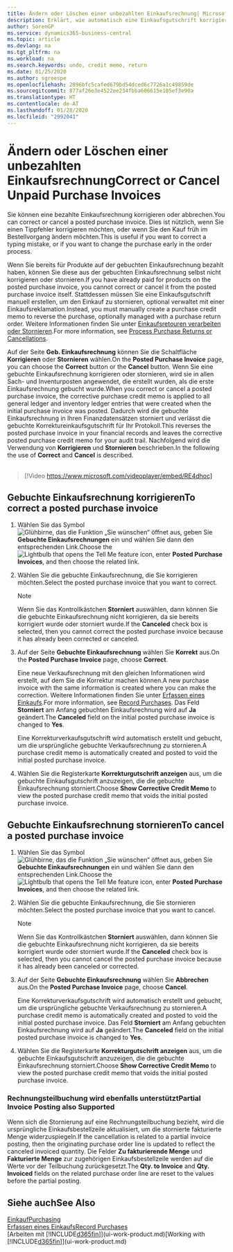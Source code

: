 ```yaml
---
title: Ändern oder Löschen einer unbezahlten Einkaufsrechnung| Microsoft Docs
description: Erklärt, wie automatisch eine Einkaufsgutschrift korrigiert, abgebrochen oder rückgängig gemacht wird und eine gebuchte Einkaufsrechnung erstellt wird.
author: SorenGP
ms.service: dynamics365-business-central
ms.topic: article
ms.devlang: na
ms.tgt_pltfrm: na
ms.workload: na
ms.search.keywords: undo, credit memo, return
ms.date: 01/25/2020
ms.author: sgroespe
ms.openlocfilehash: 2896bfc5cafed679bd54dced6c7726a1c49859de
ms.sourcegitcommit: 877af26e3e4522ee234fbba606615e105ef3e90a
ms.translationtype: HT
ms.contentlocale: de-AT
ms.lasthandoff: 01/28/2020
ms.locfileid: "2992041"
---
```

# <a name="correct-or-cancel-unpaid-purchase-invoices"></a><span data-ttu-id="6831c-103">Ändern oder Löschen einer unbezahlten Einkaufsrechnung</span><span class="sxs-lookup"><span data-stu-id="6831c-103">Correct or Cancel Unpaid Purchase Invoices</span></span>
<span data-ttu-id="6831c-104">Sie können eine bezahlte Einkaufsrechnung korrigieren oder abbrechen.</span><span class="sxs-lookup"><span data-stu-id="6831c-104">You can correct or cancel a posted purchase invoice.</span></span> <span data-ttu-id="6831c-105">Dies ist nützlich, wenn Sie einen Tippfehler korrigieren möchten, oder wenn Sie den Kauf früh im Bestellvorgang ändern möchten.</span><span class="sxs-lookup"><span data-stu-id="6831c-105">This is useful if you want to correct a typing mistake, or if you want to change the purchase early in the order process.</span></span>

<span data-ttu-id="6831c-106">Wenn Sie bereits für Produkte auf der gebuchten Einkaufsrechnung bezahlt haben, können Sie diese aus der gebuchten Einkaufsrechnung selbst nicht korrigieren oder stornieren.</span><span class="sxs-lookup"><span data-stu-id="6831c-106">If you have already paid for products on the posted purchase invoice, you cannot correct or cancel it from the posted purchase invoice itself.</span></span> <span data-ttu-id="6831c-107">Stattdessen müssen Sie eine Einkaufsgutschrift manuell erstellen, um den Einkauf zu stornieren, optional verwaltet mit einer Einkaufsreklamation.</span><span class="sxs-lookup"><span data-stu-id="6831c-107">Instead, you must manually create a purchase credit memo to reverse the purchase, optionally managed with a purchase return order.</span></span> <span data-ttu-id="6831c-108">Weitere Informationen finden Sie unter [Einkaufsretouren verarbeiten oder Stornieren](purchasing-how-process-purchase-returns-cancellations.md).</span><span class="sxs-lookup"><span data-stu-id="6831c-108">For more information, see [Process Purchase Returns or Cancellations](purchasing-how-process-purchase-returns-cancellations.md).</span></span>

<span data-ttu-id="6831c-109">Auf der Seite **Geb. Einkaufsrechnung** können Sie die Schaltfläche **Korrigieren** oder **Stornieren** wählen.</span><span class="sxs-lookup"><span data-stu-id="6831c-109">On the **Posted Purchase Invoice** page, you can choose the **Correct** button or the **Cancel** button.</span></span> <span data-ttu-id="6831c-110">Wenn Sie eine gebuchte Einkaufsrechnung korrigieren oder stornieren, wird sie in allen Sach- und Inventurposten angewendet, die erstellt wurden, als die erste Einkaufsrechnung gebucht wurde.</span><span class="sxs-lookup"><span data-stu-id="6831c-110">When you correct or cancel a posted purchase invoice, the corrective purchase credit memo is applied to all general ledger and inventory ledger entries that were created when the initial purchase invoice was posted.</span></span> <span data-ttu-id="6831c-111">Dadurch wird die gebuchte Einkaufsrechnung in Ihren Finanzdatensätzen storniert und verlässt die gebuchte Korrektureinkaufsgutschrift für Ihr Protokoll.</span><span class="sxs-lookup"><span data-stu-id="6831c-111">This reverses the posted purchase invoice in your financial records and leaves the corrective posted purchase credit memo for your audit trail.</span></span> <span data-ttu-id="6831c-112">Nachfolgend wird die Verwendung von **Korrigieren** und **Stornieren** beschrieben.</span><span class="sxs-lookup"><span data-stu-id="6831c-112">In the following the use of **Correct** and **Cancel** is described.</span></span>
<br><br>
> [!Video https://www.microsoft.com/videoplayer/embed/RE4dhoc]

## <a name="to-correct-a-posted-purchase-invoice"></a><span data-ttu-id="6831c-113">Gebuchte Einkaufsrechnung korrigieren</span><span class="sxs-lookup"><span data-stu-id="6831c-113">To correct a posted purchase invoice</span></span>
1. <span data-ttu-id="6831c-114">Wählen Sie das Symbol ![Glühbirne, das die Funktion „Sie wünschen“ öffnet](media/ui-search/search_small.png "Tell Me-Funktion") aus, geben Sie **Gebuchte Einkaufsrechnungen** ein und wählen Sie dann den entsprechenden Link.</span><span class="sxs-lookup"><span data-stu-id="6831c-114">Choose the ![Lightbulb that opens the Tell Me feature](media/ui-search/search_small.png "Tell me what you want to do") icon, enter **Posted Purchase Invoices**, and then choose the related link.</span></span>  
2. <span data-ttu-id="6831c-115">Wählen Sie die gebuchte Einkaufsrechnung, die Sie korrigieren möchten.</span><span class="sxs-lookup"><span data-stu-id="6831c-115">Select the posted purchase invoice that you want to correct.</span></span>  

    > [!NOTE]  
    >   <span data-ttu-id="6831c-116">Wenn Sie das Kontrollkästchen **Storniert** auswählen, dann können Sie die gebuchte Einkaufsrechnung nicht korrigieren, da sie bereits korrigiert wurde oder storniert wurde.</span><span class="sxs-lookup"><span data-stu-id="6831c-116">If the **Canceled** check box is selected, then you cannot correct the posted purchase invoice because it has already been corrected or canceled.</span></span>
3. <span data-ttu-id="6831c-117">Auf der Seite **Gebuchte Einkaufsrechnung** wählen Sie **Korrekt** aus.</span><span class="sxs-lookup"><span data-stu-id="6831c-117">On the **Posted Purchase Invoice** page, choose **Correct**.</span></span>

    <span data-ttu-id="6831c-118">Eine neue Verkaufsrechnung mit den gleichen Informationen wird erstellt, auf dem Sie die Korrektur machen können.</span><span class="sxs-lookup"><span data-stu-id="6831c-118">A new purchase invoice with the same information is created where you can make the correction.</span></span> <span data-ttu-id="6831c-119">Weitere Informationen finden Sie unter [Erfassen eines Einkaufs](purchasing-how-record-purchases.md).</span><span class="sxs-lookup"><span data-stu-id="6831c-119">For more information, see [Record Purchases](purchasing-how-record-purchases.md).</span></span> <span data-ttu-id="6831c-120">Das Feld **Storniert** am Anfang gebuchten Einkaufsrechnung wird auf **Ja** geändert.</span><span class="sxs-lookup"><span data-stu-id="6831c-120">The **Canceled** field on the initial posted purchase invoice is changed to **Yes**.</span></span>

    <span data-ttu-id="6831c-121">Eine Korrekturverkaufsgutschrift wird automatisch erstellt und gebucht, um die ursprüngliche gebuchte Verkaufsrechnung zu stornieren.</span><span class="sxs-lookup"><span data-stu-id="6831c-121">A purchase credit memo is automatically created and posted to void the initial posted purchase invoice.</span></span>
4. <span data-ttu-id="6831c-122">Wählen Sie die Registerkarte **Korrekturgutschrift anzeigen** aus, um die gebuchte Einkaufsgutschrift anzuzeigen, die die gebuchte Einkaufsrechnung storniert.</span><span class="sxs-lookup"><span data-stu-id="6831c-122">Choose **Show Corrective Credit Memo** to view the posted purchase credit memo that voids the initial posted purchase invoice.</span></span>

## <a name="to-cancel-a-posted-purchase-invoice"></a><span data-ttu-id="6831c-123">Gebuchte Einkaufsrechnung stornieren</span><span class="sxs-lookup"><span data-stu-id="6831c-123">To cancel a posted purchase invoice</span></span>
1. <span data-ttu-id="6831c-124">Wählen Sie das Symbol ![Glühbirne, das die Funktion „Sie wünschen“ öffnet](media/ui-search/search_small.png "Tell Me-Funktion") aus, geben Sie **Gebuchte Einkaufsrechnungen** ein und wählen Sie dann den entsprechenden Link.</span><span class="sxs-lookup"><span data-stu-id="6831c-124">Choose the ![Lightbulb that opens the Tell Me feature](media/ui-search/search_small.png "Tell me what you want to do") icon, enter **Posted Purchase Invoices**, and then choose the related link.</span></span>  
2. <span data-ttu-id="6831c-125">Wählen Sie die gebuchte Einkaufsrechnung, die Sie stornieren möchten.</span><span class="sxs-lookup"><span data-stu-id="6831c-125">Select the posted purchase invoice that you want to cancel.</span></span>

    > [!NOTE]  
    >   <span data-ttu-id="6831c-126">Wenn Sie das Kontrollkästchen **Storniert** auswählen, dann können Sie die gebuchte Einkaufsrechnung nicht korrigieren, da sie bereits korrigiert wurde oder storniert wurde.</span><span class="sxs-lookup"><span data-stu-id="6831c-126">If the **Canceled** check box is selected, then you cannot cancel the posted purchase invoice because it has already been canceled or corrected.</span></span>
3. <span data-ttu-id="6831c-127">Auf der Seite **Gebuchte Einkaufsrechnung** wählen Sie **Abbrechen** aus.</span><span class="sxs-lookup"><span data-stu-id="6831c-127">On the **Posted Purchase Invoice** page, choose **Cancel**.</span></span>

    <span data-ttu-id="6831c-128">Eine Korrekturverkaufsgutschrift wird automatisch erstellt und gebucht, um die ursprüngliche gebuchte Verkaufsrechnung zu stornieren.</span><span class="sxs-lookup"><span data-stu-id="6831c-128">A purchase credit memo is automatically created and posted to void the initial posted purchase invoice.</span></span> <span data-ttu-id="6831c-129">Das Feld **Storniert** am Anfang gebuchten Einkaufsrechnung wird auf **Ja** geändert.</span><span class="sxs-lookup"><span data-stu-id="6831c-129">The **Canceled** field on the initial posted purchase invoice is changed to **Yes**.</span></span>
4. <span data-ttu-id="6831c-130">Wählen Sie die Registerkarte **Korrekturgutschrift anzeigen** aus, um die gebuchte Einkaufsgutschrift anzuzeigen, die die gebuchte Einkaufsrechnung storniert.</span><span class="sxs-lookup"><span data-stu-id="6831c-130">Choose **Show Corrective Credit Memo** to view the posted purchase credit memo that voids the initial posted purchase invoice.</span></span>

### <a name="partial-invoice-posting-also-supported"></a><span data-ttu-id="6831c-131">Rechnungsteilbuchung wird ebenfalls unterstützt</span><span class="sxs-lookup"><span data-stu-id="6831c-131">Partial Invoice Posting also Supported</span></span>
<span data-ttu-id="6831c-132">Wenn sich die Stornierung auf eine Rechnungsteilbuchung bezieht, wird die ursprüngliche Einkaufsbestellzeile aktualisiert, um die stornierte fakturierte Menge widerzuspiegeln.</span><span class="sxs-lookup"><span data-stu-id="6831c-132">If the cancellation is related to a partial invoice posting, then the originating purchase order line is updated to reflect the canceled invoiced quantity.</span></span> <span data-ttu-id="6831c-133">Die Felder **Zu fakturierende Menge** und **Fakturierte Menge** zur zugehörigen Einkaufsbestellzeile werden auf die Werte vor der Teilbuchung zurückgesetzt.</span><span class="sxs-lookup"><span data-stu-id="6831c-133">The **Qty. to Invoice** and **Qty. Invoiced** fields on the related purchase order line are reset to the values before the partial posting.</span></span>

## <a name="see-also"></a><span data-ttu-id="6831c-134">Siehe auch</span><span class="sxs-lookup"><span data-stu-id="6831c-134">See Also</span></span>
[<span data-ttu-id="6831c-135">Einkauf</span><span class="sxs-lookup"><span data-stu-id="6831c-135">Purchasing</span></span>](purchasing-manage-purchasing.md)  
[<span data-ttu-id="6831c-136">Erfassen eines Einkaufs</span><span class="sxs-lookup"><span data-stu-id="6831c-136">Record Purchases</span></span>](purchasing-how-record-purchases.md)  
<span data-ttu-id="6831c-137">[Arbeiten mit [!INCLUDE[d365fin](includes/d365fin_md.md)]](ui-work-product.md)</span><span class="sxs-lookup"><span data-stu-id="6831c-137">[Working with [!INCLUDE[d365fin](includes/d365fin_md.md)]](ui-work-product.md)</span></span>
